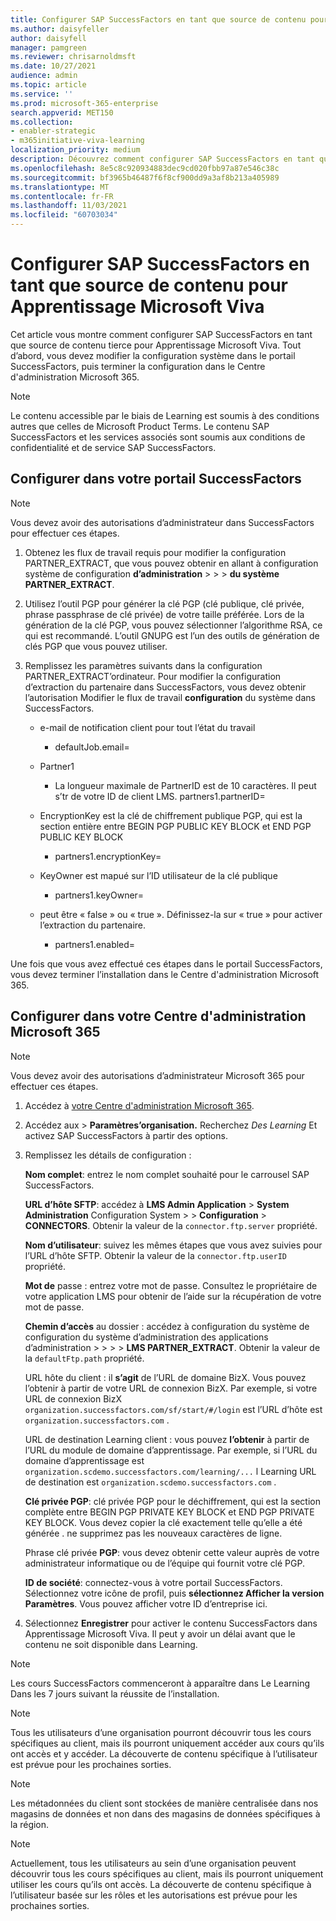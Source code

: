 ```yaml
---
title: Configurer SAP SuccessFactors en tant que source de contenu pour Apprentissage Microsoft Viva
ms.author: daisyfeller
author: daisyfell
manager: pamgreen
ms.reviewer: chrisarnoldmsft
ms.date: 10/27/2021
audience: admin
ms.topic: article
ms.service: ''
ms.prod: microsoft-365-enterprise
search.appverid: MET150
ms.collection:
- enabler-strategic
- m365initiative-viva-learning
localization_priority: medium
description: Découvrez comment configurer SAP SuccessFactors en tant que source de contenu d’apprentissage pour Apprentissage Microsoft Viva.
ms.openlocfilehash: 8e5c8c920934883dec9cd020fbb97a87e546c38c
ms.sourcegitcommit: bf3965b46487f6f8cf900dd9a3af8b213a405989
ms.translationtype: MT
ms.contentlocale: fr-FR
ms.lasthandoff: 11/03/2021
ms.locfileid: "60703034"
---
```

# <a name="configure-sap-successfactors-as-a-content-source-for-microsoft-viva-learning"></a>Configurer SAP SuccessFactors en tant que source de contenu pour Apprentissage Microsoft Viva

Cet article vous montre comment configurer SAP SuccessFactors en tant que source de contenu tierce pour Apprentissage Microsoft Viva. Tout d’abord, vous devez modifier la configuration système dans le portail SuccessFactors, puis terminer la configuration dans le Centre d'administration Microsoft 365.

>[!NOTE]
>Le contenu accessible par le biais de Learning est soumis à des conditions autres que celles de Microsoft Product Terms. Le contenu SAP SuccessFactors et les services associés sont soumis aux conditions de confidentialité et de service SAP SuccessFactors.

## <a name="configure-in-your-successfactors-portal"></a>Configurer dans votre portail SuccessFactors

>[!NOTE]
>Vous devez avoir des autorisations d’administrateur dans SuccessFactors pour effectuer ces étapes.

1. Obtenez les flux de travail requis pour modifier la configuration PARTNER_EXTRACT, que vous pouvez obtenir en allant à configuration système de configuration **d’administration**  >    >    >  **du système PARTNER_EXTRACT**.

2. Utilisez l’outil PGP pour générer la clé PGP (clé publique, clé privée, phrase passphrase de clé privée) de votre taille préférée. Lors de la génération de la clé PGP, vous pouvez sélectionner l’algorithme RSA, ce qui est recommandé. L’outil GNUPG est l’un des outils de génération de clés PGP que vous pouvez utiliser.

3. Remplissez les paramètres suivants dans la configuration PARTNER_EXTRACT’ordinateur. Pour modifier la configuration d’extraction du partenaire dans SuccessFactors, vous devez obtenir l’autorisation Modifier le flux de travail **configuration** du système dans SuccessFactors.

    - e-mail de notification client pour tout l’état du travail
        - defaultJob.email=
    
    - Partner1
        - La longueur maximale de PartnerID est de 10 caractères. Il peut s’tr de votre ID de client LMS.
    partners1.partnerID=
    
    - EncryptionKey est la clé de chiffrement publique PGP, qui est la section entière entre BEGIN PGP PUBLIC KEY BLOCK et END PGP PUBLIC KEY BLOCK
        - partners1.encryptionKey=
    
    - KeyOwner est mapué sur l’ID utilisateur de la clé publique
        - partners1.keyOwner=
    
    - peut être « false » ou « true ». Définissez-la sur « true » pour activer l’extraction du partenaire.
        - partners1.enabled=
    
    <!--![Image of the PARTNER_EXTRACT configuration settings filled in.](../media/learning/sap-1.png)-->

Une fois que vous avez effectué ces étapes dans le portail SuccessFactors, vous devez terminer l’installation dans le Centre d'administration Microsoft 365.

## <a name="configure-in-your-microsoft-365-admin-center"></a>Configurer dans votre Centre d'administration Microsoft 365

>[!NOTE]
>Vous devez avoir des autorisations d’administrateur Microsoft 365 pour effectuer ces étapes.

1. Accédez à [votre Centre d'administration Microsoft 365](https://admin.microsoft.com).

2. Accédez aux  >  **Paramètres’organisation.** Recherchez *Des Learning* Et activez SAP SuccessFactors à partir des options.

3. Remplissez les détails de configuration :

    **Nom complet**: entrez le nom complet souhaité pour le carrousel SAP SuccessFactors.

    **URL d’hôte SFTP**: accédez à **LMS Admin Application**  >  **System Administration** Configuration System  >    >  **Configuration**  >  **CONNECTORS**. Obtenir la valeur de la `connector.ftp.server` propriété.

    **Nom d’utilisateur**: suivez les mêmes étapes que vous avez suivies pour l’URL d’hôte SFTP. Obtenir la valeur de la `connector.ftp.userID` propriété.

    **Mot de** passe : entrez votre mot de passe. Consultez le propriétaire de votre application LMS pour obtenir de l’aide sur la récupération de votre mot de passe.

    **Chemin d’accès** au dossier : accédez à configuration du système de configuration du système d’administration des applications d’administration   >    >    >    >  **LMS PARTNER_EXTRACT**. Obtenir la valeur de la `defaultFtp.path` propriété.

    URL hôte du client : il **s’agit** de l’URL de domaine BizX. Vous pouvez l’obtenir à partir de votre URL de connexion BizX. Par exemple, si votre URL de connexion BizX `organization.successfactors.com/sf/start/#/login` est l’URL d’hôte est `organization.successfactors.com` .

    URL de destination Learning client : vous pouvez **l’obtenir** à partir de l’URL du module de domaine d’apprentissage. Par exemple, si l’URL du domaine d’apprentissage est `organization.scdemo.successfactors.com/learning/...` l Learning URL de destination est `organization.scdemo.successfactors.com` .

    **Clé privée PGP**: clé privée PGP pour le déchiffrement, qui est la section complète entre BEGIN PGP PRIVATE KEY BLOCK et END PGP PRIVATE KEY BLOCK. Vous devez copier la clé exactement telle qu’elle a été générée . ne supprimez pas les nouveaux caractères de ligne.

    Phrase clé privée **PGP**: vous devez obtenir cette valeur auprès de votre administrateur informatique ou de l’équipe qui fournit votre clé PGP.

    **ID de société**: connectez-vous à votre portail SuccessFactors. Sélectionnez votre icône de profil, puis **sélectionnez Afficher la version Paramètres**. Vous pouvez afficher votre ID d’entreprise ici.

4. Sélectionnez **Enregistrer** pour activer le contenu SuccessFactors dans Apprentissage Microsoft Viva. Il peut y avoir un délai avant que le contenu ne soit disponible dans Learning.

>[!Note]
> Les cours SuccessFactors commenceront à apparaître dans Le Learning Dans les 7 jours suivant la réussite de l’installation.

>[!Note]
> Tous les utilisateurs d’une organisation pourront découvrir tous les cours spécifiques au client, mais ils pourront uniquement accéder aux cours qu’ils ont accès et y accéder. La découverte de contenu spécifique à l’utilisateur est prévue pour les prochaines sorties.

>[!NOTE]
>Les métadonnées du client sont stockées de manière centralisée dans nos magasins de données et non dans des magasins de données spécifiques à la région.

>[!NOTE]
>Actuellement, tous les utilisateurs au sein d’une organisation peuvent découvrir tous les cours spécifiques au client, mais ils pourront uniquement utiliser les cours qu’ils ont accès. La découverte de contenu spécifique à l’utilisateur basée sur les rôles et les autorisations est prévue pour les prochaines sorties.
